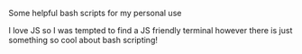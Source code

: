 Some helpful bash scripts for my personal use

I love JS so I was tempted to find a JS friendly terminal however there is just something so cool about bash scripting!
